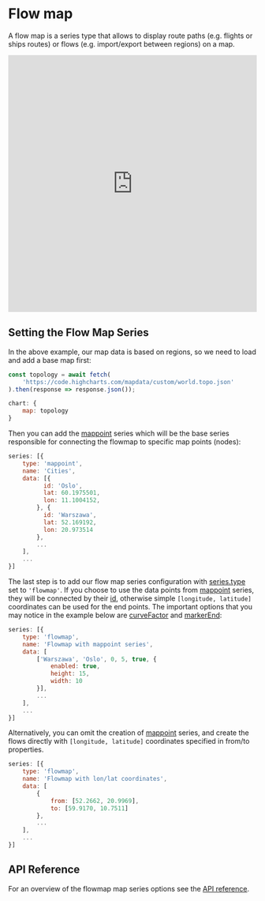 Flow map
===============

A flow map is a series type that allows to display route paths (e.g. flights or ships routes) or flows (e.g. import/export between regions) on a map.

<iframe style="width: 100%; height: 520px; border: none;" src="https://highcharts.com/samples/embed/maps/demo/flowmap" allow="fullscreen"></iframe>

Setting the Flow Map Series
----------------------------------
In the above example, our map data is based on regions, so we need to load and add a base map first:
```js
const topology = await fetch(
    'https://code.highcharts.com/mapdata/custom/world.topo.json'
).then(response => response.json());
```

```js
chart: {
    map: topology
}
```

Then you can add the [mappoint](https://api.highcharts.com/highmaps/series.mappoint) series which will be the base series responsible for connecting the flowmap to specific map points (nodes):
```js
series: [{
    type: 'mappoint',
    name: 'Cities',
    data: [{
          id: 'Oslo',
          lat: 60.1975501,
          lon: 11.1004152,
        }, {
          id: 'Warszawa',
          lat: 52.169192,
          lon: 20.973514
        },
        ...
    ],
    ...
}]
```

The last step is to add our flow map series configuration with [series.type](https://api.highcharts.com/highmaps/series.flowmap.type) set to `'flowmap'`. If you choose to use the data points from [mappoint](https://api.highcharts.com/highmaps/series.mappoint) series, they will be connected by their [id](https://api.highcharts.com/highmaps/series.mappoint.id), otherwise simple `[longitude, latitude]` coordinates can be used for the end points. The important options that you may notice in the example below are [curveFactor](https://api.highcharts.com/highmaps/series.flowmap.data.curveFactor) and [markerEnd](https://api.highcharts.com/highmaps/series.flowmap.data.markerEnd):
```js
series: [{
    type: 'flowmap',
    name: 'Flowmap with mappoint series',
    data: [
        ['Warszawa', 'Oslo', 0, 5, true, {
            enabled: true,
            height: 15,
            width: 10
        }],
        ...
    ],
    ...
}]
```

Alternatively, you can omit the creation of [mappoint](https://api.highcharts.com/highmaps/series.mappoint) series, and create the flows directly with `[longitude, latitude]` coordinates specified in from/to properties.
```js
series: [{
    type: 'flowmap',
    name: 'Flowmap with lon/lat coordinates',
    data: [
        {
            from: [52.2662, 20.9969],
            to: [59.9170, 10.7511]
        },
        ...
    ],
    ...
}]
```

API Reference
-------------
For an overview of the flowmap map series options see the [API reference](https://api.highcharts.com/highmaps/series.flowmap).